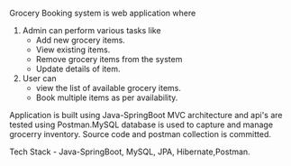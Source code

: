 Grocery Booking system is web application where 
1. Admin can perform various tasks like
   - Add new grocery items.
   - View existing items.
   - Remove grocery items from the system
   - Update details of item.
2. User can
   - view the list of available grocery items.
   - Book multiple items as per availability.
   
Application is built using Java-SpringBoot MVC architecture and api's are tested using Postman.MySQL database is used to capture and manage grocerry inventory. Source code and postman collection is committed.

Tech Stack - Java-SpringBoot, MySQL, JPA, Hibernate,Postman.
